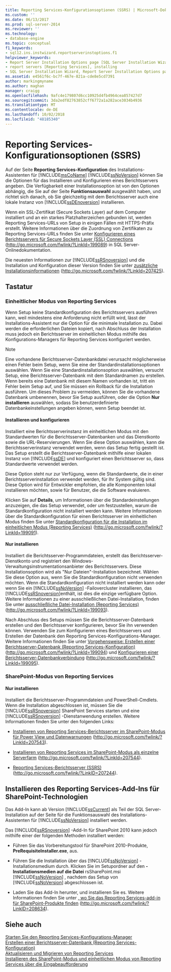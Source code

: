 ```yaml
---
title: Reporting Services-Konfigurationsoptionen (SSRS) | Microsoft-Dokumentation
ms.custom: ''
ms.date: 06/13/2017
ms.prod: sql-server-2014
ms.reviewer: ''
ms.technology:
- database-engine
ms.topic: conceptual
f1_keywords:
- sql12.ins.instwizard.reportserverinstoptions.f1
helpviewer_keywords:
- Report Server Installation Options page [SQL Server Installation Wizard]
- report servers [Reporting Services], installing
- SQL Server Installation Wizard, Report Server Installation Options page
ms.assetid: e4561f6c-bc7f-467e-821a-cde8e5cd7391
author: markingmyname
ms.author: maghan
manager: craigg
ms.openlocfilehash: 9afc4e179807d6cc10925d4fb4964cea857427d7
ms.sourcegitcommit: 3da2edf82763852cff6772a1a282ace3034b4936
ms.translationtype: MT
ms.contentlocale: de-DE
ms.lasthandoff: 10/02/2018
ms.locfileid: "48185340"
---
```

# <a name="reporting-services-configuration-options-ssrs"></a>Reporting Services-Konfigurationsoptionen (SSRS)
  Auf der Seite **Reporting Services-Konfiguration** des Installations-Assistenten für [!INCLUDE[msCoName](../../includes/msconame-md.md)] [!INCLUDE[ssNoVersion](../../includes/ssnoversion-md.md)] können Sie die Optionen für das Installieren und Konfigurieren eines Berichtsservers angeben. Die Verfügbarkeit einer Installationsoption ist von den Optionen abhängig, die Sie auf der Seite **Funktionsauswahl** ausgewählt haben, und richtet sich danach, ob Sie gleichzeitig mit dem Berichtsserver auch eine lokale Instanz von [!INCLUDE[ssDEnoversion](../../includes/ssdenoversion-md.md)] installieren.  
  
 Wenn ein SSL-Zertifikat (Secure Sockets Layer) auf dem Computer installiert und an ein starkes Platzhalterzeichen gebunden ist, werden Reporting Services-URLs von Setup in einigen Fällen mit HTTPS-Präfix erstellt. Weitere Informationen über die Zuordnung von Zertifikaten zu Reporting Services-URLs finden Sie unter [Konfigurieren eines Berichtsservers für Secure Sockets Layer (SSL) Connections](http://go.microsoft.com/fwlink/?LinkId=199089) (http://go.microsoft.com/fwlink/?LinkId=199089) in SQL Server-Onlinedokumentation.  
  
 Die neuesten Informationen zur [!INCLUDE[ssRSnoversion](../../includes/ssrsnoversion-md.md)] und die Installation und Konfiguration dieser Version finden Sie unter [zusätzliche Installationsinformationen](http://go.microsoft.com/fwlink/?LinkId=207425) (http://go.microsoft.com/fwlink/?LinkId=207425).  
  
## <a name="options"></a>Tastatur  
  
### <a name="reporting-services-native-mode"></a>Einheitlicher Modus von Reporting Services  
 Wenn Setup keine Standardkonfiguration des Berichtsservers ausführen kann, weil mindestens eine Anforderung nicht erfüllt wird, lässt der Installations-Assistent nur die Option für die minimale Installation zu. Dabei werden die erforderlichen Dateien kopiert, nach Abschluss der Installation muss jedoch ein Berichtsserver im einheitlichen Modus mithilfe des Konfigurations-Managers für Reporting Services konfiguriert werden.  
  
> [!NOTE]  
>  Eine vorhandene Berichtsserver-Datenbankdatei verursacht möglicherweise einen Fehler beim Setup, wenn Sie eine der Standardinstallationsoptionen auswählen. Wenn Sie eine Standardinstallationsoption auswählen, versucht Setup, eine Berichtsserver-Datenbank mit dem Standardnamen zu erstellen. Wenn bereits eine Datenbank mit diesem Namen vorhanden ist, tritt ein Fehler beim Setup auf, und Sie müssen ein Rollback für die Installation ausführen. Um dieses Problem zu vermeiden, können Sie die vorhandene Datenbank umbenennen, bevor Sie Setup ausführen, oder die Option **Nur installieren** auswählen, sodass Sie benutzerdefinierte Datenbankeinstellungen angeben können, wenn Setup beendet ist.  
  
#### <a name="install-and-configure"></a>Installieren und konfigurieren  
 Installiert eine Berichtsserverinstanz im einheitlichen Modus mit den Standardwerten für die Berichtsserver-Datenbanken und das Dienstkonto sowie die URL-Reservierungen. Wenn Sie diese Option auswählen, kann die Berichtsserverinstanz verwendet werden, wenn das Setup fertig gestellt ist. Das Setup erstellt die Berichtsserver-Datenbank mithilfe einer lokalen Instanz von [!INCLUDE[ssDE](../../includes/ssde-md.md)] und konfiguriert einen Berichtsserver so, dass Standardwerte verwendet werden.  
  
 Diese Option steht nur zur Verfügung, wenn die Standardwerte, die in einer Berichtsserverinstallation verwendet werden, für Ihr System gültig sind. Diese Option wird für Entwickler empfohlen, die alle Komponenten lokal installieren möchten, sowie für Benutzer, die die Software evaluieren.  
  
 Klicken Sie auf **Details**, um Informationen über die Standardeinstellungen anzuzeigen, die das Setup verwendet, oder um festzustellen, warum die Standardkonfiguration nicht installiert werden kann. Weitere Informationen über die Standardkonfiguration für einen Berichtsserver im einheitlichen Modus finden Sie unter [Standardkonfiguration für die Installation im einheitlichen Modus (Reporting Services)](http://go.microsoft.com/fwlink/?LinkId=199091) (http://go.microsoft.com/fwlink/?LinkId=199091).  
  
#### <a name="install-only"></a>Nur installieren  
 Installiert die Berichtsserver-Programmdateien, erstellt das Berichtsserver-Dienstkonto und registriert den Windows-Verwaltungsinstrumentationsanbieter des Berichtsservers. Diese Installationsoption wird als "Nur Dateien"-Installation bezeichnet. Wählen Sie diese Option aus, wenn Sie die Standardkonfiguration nicht verwenden möchten. Wenn die Standardkonfiguration nicht installiert werden kann oder wenn Sie ein [!INCLUDE[ssNoVersion](../../includes/ssnoversion-md.md)] -Failovercluster installieren, das [!INCLUDE[ssRSnoversion](../../includes/ssrsnoversion-md.md)]enthält, ist dies die einzige verfügbare Option. Weitere Informationen zu einer ausschließlichen Datei-Installation, finden Sie unter [ausschließliche Datei-Installation (Reporting Services)](http://go.microsoft.com/fwlink/?LinkId=199093) (http://go.microsoft.com/fwlink/?LinkId=199093).  
  
 Nach Abschluss des Setups müssen Sie die Berichtsserver-Datenbank erstellen und den Berichtsserver konfigurieren, bevor Sie ihn verwenden können. Verwenden Sie zum Konfigurieren eines Berichtsservers und Erstellen der Datenbank den Reporting Services-Konfigurations-Manager. Weitere Informationen finden Sie unter [Vorgehensweise: Erstellen einer Berichtsserver-Datenbank (Reporting Services-Konfiguration)](http://go.microsoft.com/fwlink/?LinkId=199094) (http://go.microsoft.com/fwlink/?LinkId=199094) und [Konfigurieren einer Berichtsserver-Datenbankverbindung](http://go.microsoft.com/fwlink/?LinkId=199095) (http://go.microsoft.com/fwlink/?LinkId=199095).  
  
### <a name="reporting-services-sharepoint-mode"></a>SharePoint-Modus von Reporting Services  
  
#### <a name="install-only"></a>Nur installieren  
 Installiert die Berichtsserver-Programmdateien und PowerShell-Cmdlets. Wenn die Installation abgeschlossen ist, müssen Sie die [!INCLUDE[ssRSnoversion](../../includes/ssrsnoversion-md.md)] SharePoint Services starten und eine [!INCLUDE[ssRSnoversion](../../includes/ssrsnoversion-md.md)] -Dienstanwendung erstellen. Weitere Informationen finden Sie unter den folgenden Links:  
  
-   [Installieren von Reporting Services-Berichtsserver im SharePoint-Modus für Power View und Datenwarnungen](http://go.microsoft.com/fwlink/?LinkId=207543) (http://go.microsoft.com/fwlink/?LinkId=207543).  
  
-   [Installieren von Reporting Services im SharePoint-Modus als einzelne Serverfarm](http://go.microsoft.com/fwlink/?LinkId=207544) (http://go.microsoft.com/fwlink/?LinkId=207544).  
  
-   [Reporting Services-Berichtsserver (SSRS)](http://go.microsoft.com/fwlink/?LinkID=207244) (http://go.microsoft.com/fwlink/?LinkID=207244).  
  
## <a name="installing-the-reporting-services-add-in-for-sharepoint-technologies"></a>Installieren des Reporting Services-Add-Ins für SharePoint-Technologien  
 Das Add-In kann ab Version [!INCLUDE[ssCurrent](../../includes/sscurrent-md.md)] als Teil der SQL Server-Installation auf der Seite für die Funktionsauswahl des Installations-Assistenten für [!INCLUDE[ssNoVersion](../../includes/ssnoversion-md.md)] installiert werden.  
  
 Das [!INCLUDE[ssRSnoversion](../../includes/ssrsnoversion-md.md)] -Add-In für SharePoint 2010 kann jedoch mithilfe einer der folgenden Methoden installiert werden:  
  
-   Führen Sie das Vorbereitungstool für SharePoint 2010-Produkte, **PreRequisiteInstaller.exe**, aus.  
  
-   Führen Sie die Installation über das [!INCLUDE[ssNoVersion](../../includes/ssnoversion-md.md)] -Installationsmedium durch. Klicken Sie im Setupordner auf den **-Installationsmedien auf die Datei** rsSharePoint.msi [!INCLUDE[ssNoVersion](../../includes/ssnoversion-md.md)] , nachdem das Setup von [!INCLUDE[ssNoVersion](../../includes/ssnoversion-md.md)] abgeschlossen ist.  
  
-   Laden Sie das Add-In herunter, und installieren Sie es. Weitere Informationen finden Sie unter [, wo Sie das Reporting Services-add-in für SharePoint-Produkte finden](http://go.microsoft.com/fwlink/?LinkID=208634) (http://go.microsoft.com/fwlink/?LinkID=208634).  
  
## <a name="see-also"></a>Siehe auch  
 [Starten Sie den Reporting Services-Konfigurations-Manager](http://go.microsoft.com/fwlink/?LinkId=199096)   
 [Erstellen einer Berichtsserver-Datenbank (Reporting Services-Konfiguration)](http://go.microsoft.com/fwlink/?LinkId=199094)   
 [Aktualisieren und Migrieren von Reporting Services](http://go.microsoft.com/fwlink/?LinkID=245628)   
 [Installieren des SharePoint-Modus und einheitlichen Modus von Reporting Services über die Eingabeaufforderung](http://go.microsoft.com/fwlink/?LinkId=217620)  
  
  
